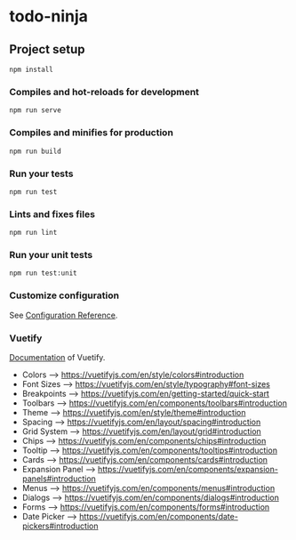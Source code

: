 # todo-ninja

## Project setup
```
npm install
```

### Compiles and hot-reloads for development
```
npm run serve
```

### Compiles and minifies for production
```
npm run build
```

### Run your tests
```
npm run test
```

### Lints and fixes files
```
npm run lint
```

### Run your unit tests
```
npm run test:unit
```

### Customize configuration
See [Configuration Reference](https://cli.vuejs.org/config/).

### Vuetify

[Documentation](https://vuetifyjs.com/en/getting-started/quick-start) of Vuetify.

* Colors --> https://vuetifyjs.com/en/style/colors#introduction
* Font Sizes --> https://vuetifyjs.com/en/style/typography#font-sizes
* Breakpoints --> https://vuetifyjs.com/en/getting-started/quick-start
* Toolbars --> https://vuetifyjs.com/en/components/toolbars#introduction
* Theme --> https://vuetifyjs.com/en/style/theme#introduction
* Spacing --> https://vuetifyjs.com/en/layout/spacing#introduction
* Grid System --> https://vuetifyjs.com/en/layout/grid#introduction
* Chips --> https://vuetifyjs.com/en/components/chips#introduction
* Tooltip --> https://vuetifyjs.com/en/components/tooltips#introduction
* Cards --> https://vuetifyjs.com/en/components/cards#introduction
* Expansion Panel --> https://vuetifyjs.com/en/components/expansion-panels#introduction
* Menus --> https://vuetifyjs.com/en/components/menus#introduction
* Dialogs --> https://vuetifyjs.com/en/components/dialogs#introduction
* Forms --> https://vuetifyjs.com/en/components/forms#introduction
* Date Picker --> https://vuetifyjs.com/en/components/date-pickers#introduction
